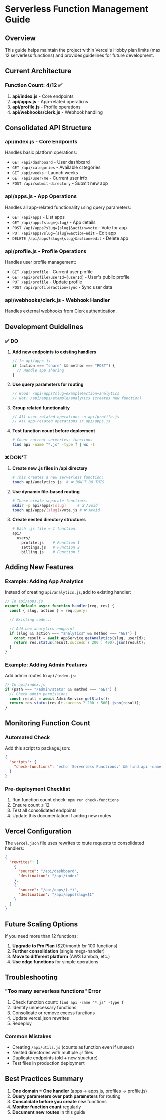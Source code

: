 # Serverless Function Management Guide

## Overview

This guide helps maintain the project within Vercel's Hobby plan limits (max 12 serverless functions) and provides guidelines for future development.

## Current Architecture

### Function Count: 4/12 ✅

1. **api/index.js** - Core endpoints
2. **api/apps.js** - App-related operations
3. **api/profile.js** - Profile operations
4. **api/webhooks/clerk.js** - Webhook handling

## Consolidated API Structure

### api/index.js - Core Endpoints

Handles basic platform operations:

- `GET /api/dashboard` - User dashboard
- `GET /api/categories` - Available categories
- `GET /api/weeks` - Launch weeks
- `GET /api/user/me` - Current user info
- `POST /api/submit-directory` - Submit new app

### api/apps.js - App Operations

Handles all app-related functionality using query parameters:

- `GET /api/apps` - List apps
- `GET /api/apps?slug={slug}` - App details
- `POST /api/apps?slug={slug}&action=vote` - Vote for app
- `PUT /api/apps?slug={slug}&action=edit` - Edit app
- `DELETE /api/apps?slug={slug}&action=edit` - Delete app

### api/profile.js - Profile Operations

Handles user profile management:

- `GET /api/profile` - Current user profile
- `GET /api/profile?userId={userId}` - User's public profile
- `PUT /api/profile` - Update profile
- `POST /api/profile?action=sync` - Sync user data

### api/webhooks/clerk.js - Webhook Handler

Handles external webhooks from Clerk authentication.

## Development Guidelines

### ✅ DO

1. **Add new endpoints to existing handlers**

   ```javascript
   // In api/apps.js
   if (action === "share" && method === "POST") {
     // Handle app sharing
   }
   ```

2. **Use query parameters for routing**

   ```javascript
   // Good: /api/apps?slug=example&action=analytics
   // Not: /api/apps/example/analytics (creates new function)
   ```

3. **Group related functionality**

   ```javascript
   // All user-related operations in api/profile.js
   // All app-related operations in api/apps.js
   ```

4. **Test function count before deployment**
   ```bash
   # Count current serverless functions
   find api -name "*.js" -type f | wc -l
   ```

### ❌ DON'T

1. **Create new .js files in /api directory**

   ```bash
   # This creates a new serverless function:
   touch api/analytics.js  # ❌ DON'T DO THIS
   ```

2. **Use dynamic file-based routing**

   ```bash
   # These create separate functions:
   mkdir -p api/apps/[slug]     # ❌ Avoid
   touch api/apps/[slug]/vote.js # ❌ Avoid
   ```

3. **Create nested directory structures**
   ```bash
   # Each .js file = 1 function:
   api/
     users/
       profile.js    # Function 1
       settings.js   # Function 2
       billing.js    # Function 3
   ```

## Adding New Features

### Example: Adding App Analytics

Instead of creating `api/analytics.js`, add to existing handler:

```javascript
// In api/apps.js
export default async function handler(req, res) {
  const { slug, action } = req.query;

  // Existing code...

  // Add new analytics endpoint
  if (slug && action === "analytics" && method === "GET") {
    const result = await AppService.getAnalytics(slug, userId);
    return res.status(result.success ? 200 : 400).json(result);
  }
}
```

### Example: Adding Admin Features

Add admin routes to `api/index.js`:

```javascript
// In api/index.js
if (path === "/admin/stats" && method === "GET") {
  // Check admin permissions
  const result = await AdminService.getStats();
  return res.status(result.success ? 200 : 500).json(result);
}
```

## Monitoring Function Count

### Automated Check

Add this script to package.json:

```json
{
  "scripts": {
    "check-functions": "echo 'Serverless Functions:' && find api -name '*.js' -type f | wc -l && echo '/12 (Hobby limit)'"
  }
}
```

### Pre-deployment Checklist

1. Run function count check: `npm run check-functions`
2. Ensure count ≤ 12
3. Test all consolidated endpoints
4. Update this documentation if adding new routes

## Vercel Configuration

The `vercel.json` file uses rewrites to route requests to consolidated handlers:

```json
{
  "rewrites": [
    {
      "source": "/api/dashboard",
      "destination": "/api/index"
    },
    {
      "source": "/api/apps/(.*)",
      "destination": "/api/apps?slug=$1"
    }
  ]
}
```

## Future Scaling Options

If you need more than 12 functions:

1. **Upgrade to Pro Plan** ($20/month for 100 functions)
2. **Further consolidation** (single mega-handler)
3. **Move to different platform** (AWS Lambda, etc.)
4. **Use edge functions** for simple operations

## Troubleshooting

### "Too many serverless functions" Error

1. Check function count: `find api -name "*.js" -type f`
2. Identify unnecessary functions
3. Consolidate or remove excess functions
4. Update vercel.json rewrites
5. Redeploy

### Common Mistakes

- Creating `/api/utils.js` (counts as function even if unused)
- Nested directories with multiple .js files
- Duplicate endpoints (old + new structure)
- Test files in production deployment

## Best Practices Summary

1. **One domain = One handler** (apps → apps.js, profiles → profile.js)
2. **Query parameters over path parameters** for routing
3. **Consolidate before you create** new functions
4. **Monitor function count** regularly
5. **Document new routes** in this guide
